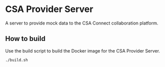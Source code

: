 # CSA Provider Server

A server to provide mock data to the CSA Connect collaboration platform.

## How to build

Use the build script to build the Docker image for the CSA Provider Server.

```sh
./build.sh
```
